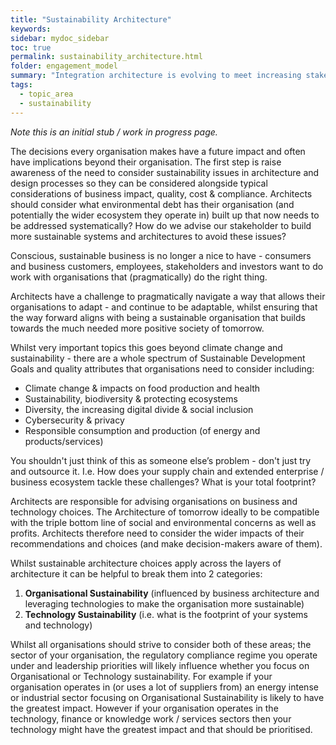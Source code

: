 ```yaml
---
title: "Sustainability Architecture"
keywords: 
sidebar: mydoc_sidebar
toc: true
permalink: sustainability_architecture.html
folder: engagement_model
summary: "Integration architecture is evolving to meet increasing stakeholder demands and accompanying advances in information technology."
tags: 
  - topic_area
  - sustainability
---
```



*Note this is an initial stub / work in progress page.*

The decisions every organisation makes  have a future impact and often have implications beyond their organisation. The first step is raise awareness of the need to consider sustainability issues in architecture and design processes so they can be considered alongside typical considerations of business impact, quality, cost & compliance. Architects should consider what environmental debt has their organisation (and potentially the wider ecosystem they operate in) built up that now needs to be addressed systematically? How do we advise our stakeholder to build more sustainable systems and architectures to avoid these issues?
 

Conscious, sustainable business is no longer a nice to have - consumers and business customers, employees, stakeholders and investors want to do work with organisations that (pragmatically) do the right thing.   

Architects have a challenge to pragmatically navigate a way that allows their organisations to adapt - and continue to be adaptable, whilst ensuring that the way forward aligns with being a sustainable organisation that builds towards the much needed more positive society of tomorrow.

Whilst very important topics this goes beyond climate change and sustainability - there are a whole spectrum of Sustainable Development Goals and quality attributes that organisations need to consider including:

 - Climate change & impacts on food production and health
 - Sustainability, biodiversity & protecting ecosystems
 - Diversity, the increasing digital divide & social inclusion
 - Cybersecurity & privacy
 - Responsible consumption and production (of energy and products/services)

You shouldn't just think of this as someone else’s problem - don't just try and outsource it. I.e. How does your supply chain and extended enterprise / business ecosystem tackle these challenges? What is your total footprint?

Architects are responsible for advising organisations on business and technology choices. The Architecture of tomorrow ideally  to be compatible with the triple bottom line of social and environmental concerns as well as profits. Architects therefore need to consider the wider impacts of their recommendations and choices (and make decision-makers aware of them).

Whilst sustainable architecture choices apply across the layers of architecture it can be helpful to break them into 2 categories:

1. **Organisational Sustainability** (influenced by business architecture and leveraging technologies to make the organisation more sustainable)
2. **Technology Sustainability** (i.e. what is the footprint of your systems and technology)

Whilst all organisations should strive to consider both of these areas; the sector of your organisation, the regulatory compliance regime you operate under and leadership priorities will likely influence whether you focus on Organisational or Technology sustainability. For example if your organisation operates in (or uses a lot of suppliers from) an energy intense or industrial sector focusing on Organisational Sustainability is likely to have the greatest impact. However if your organisation operates in the technology, finance or knowledge work / services sectors then your technology might have the greatest impact and that should be prioritised.
